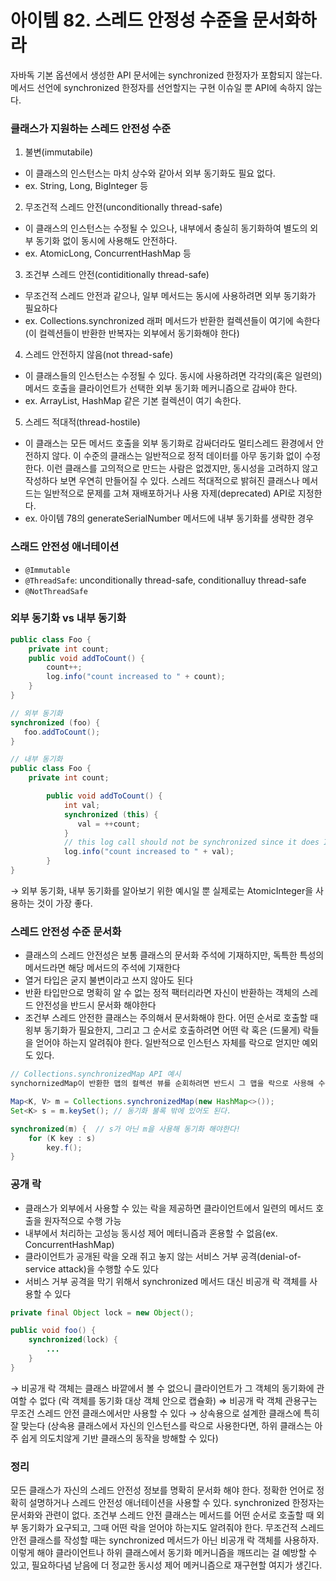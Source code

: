 # 아이템 82. 스레드 안정성 수준을 문서화하라
자바독 기본 옵션에서 생성한 API 문서에는 synchronized 한정자가 포함되지 않는다. 메서드 선언에 synchronized 한정자를 선언할지는 구현 이슈일 뿐 API에 속하지 않는다.

### 클래스가 지원하는 스레드 안전성 수준
1. 불변(immutabile)
  - 이 클래스의 인스턴스는 마치 상수와 같아서 외부 동기화도 필요 없다.
  - ex. String, Long, BigInteger 등
2. 무조건적 스레드 안전(unconditionally thread-safe)
  - 이 클래스의 인스턴스는 수정될 수 있으나, 내부에서 충실히 동기화하여 별도의 외부 동기화 없이 동시에 사용해도 안전하다.
  - ex. AtomicLong, ConcurrentHashMap 등
3. 조건부 스레드 안전(contiditionally thread-safe)
  - 무조건적 스레드 안전과 같으나, 일부 메서드는 동시에 사용하려면 외부 동기화가 필요하다
  - ex. Collections.synchronized 래퍼 메서드가 반환한 컬렉션들이 여기에 속한다(이 컬렉션들이 반환한 반복자는 외부에서 동기화해야 한다)
4. 스레드 안전하지 않음(not thread-safe)
  - 이 클래스들의 인스턴스는 수정될 수 있다. 동시에 사용하려면 각각의(혹은 일련의) 메서드 호출을 클라이언트가 선택한 외부 동기화 메커니즘으로 감싸야 한다.
  - ex. ArrayList, HashMap 같은 기본 컬렉션이 여기 속한다.
5. 스레드 적대적(thread-hostile)
  - 이 클래스는 모든 메서드 호출을 외부 동기화로 감싸더라도 멀티스레드 환경에서 안전하지 않다. 이 수준의 클래스는 일반적으로 정적 데이터를 아무 동기화 없이 수정한다. 이런 클래스를 고의적으로 만드는 사람은 없겠지만, 동시성을 고려하지 않고 작성하다 보면 우연히 만들어질 수 있다. 스레드 적대적으로 밝혀진 클래스나 메서드는 일반적으로 문제를 고쳐 재배포하거나 사용 자제(deprecated) API로 지정한다.
  - ex. 아이템 78의 generateSerialNumber 메서드에 내부 동기화를 생략한 경우

### 스래드 안전성 애너테이션
- `@Immutable`
- `@ThreadSafe`: unconditionally thread-safe, conditionalluy thread-safe
- `@NotThreadSafe`

### 외부 동기화 vs 내부 동기화
```java
public class Foo {
    private int count;
    public void addToCount() {
        count++;
        log.info("count increased to " + count);
    }
}

// 외부 동기화
synchronized (foo) {
   foo.addToCount();
}
```

```java
// 내부 동기화
public class Foo {
    private int count;

		public void addToCount() {
		    int val;
		    synchronized (this) {
		       val = ++count;
		    }
		    // this log call should not be synchronized since it does IO
		    log.info("count increased to " + val);
		}
}
```
→ 외부 동기화, 내부 동기화를 알아보기 위한 예시일 뿐 실제로는 AtomicInteger을 사용하는 것이 가장 좋다.

### 스레드 안전성 수준 문서화
- 클래스의 스레드 안전성은 보통 클래스의 문서화 주석에 기재하지만, 독특한 특성의 메서드라면 해당 메서드의 주석에 기재한다
- 열거 타입은 굳지 불변이라고 쓰지 않아도 된다
- 반환 타입만으로 명확히 알 수 없는 정적 팩터리라면 자신이 반환하는 객체의 스레드 안전성을 반드시 문서화 해야한다
- 조건부 스레드 안전한 클래스는 주의해서 문서화해야 한다. 어떤 순서로 호출할 때 욍부 동기화가 필요한지, 그리고 그 순서로 호출하려면 어떤 락 혹은 (드물게) 락들을 얻어야 하는지 알려줘야 한다. 일반적으로 인스턴스 자체를 락으로 얻지만 예외도 있다.

```java
// Collections.synchronizedMap API 예시
synchornizedMap이 반환한 맵의 컬렉션 뷰를 순회하려면 반드시 그 맵을 락으로 사용해 수동으로 동기화하라.

Map<K, V> m = Collections.synchronizedMap(new HashMap<>());
Set<K> s = m.keySet(); // 동기화 불록 밖에 있어도 된다.

synchronized(m) {  // s가 아닌 m을 사용해 동기화 해야한다!
	for (K key : s)
		key.f();
}
```

### 공개 락

- 클래스가 외부에서 사용할 수 있는 락을 제공하면 클라이언트에서 일련의 메서드 호출을 원자적으로 수행 가능
- 내부에서 처리하는 고성능 동시성 제어 메터니즘과 혼용할 수 없음(ex. ConcurrentHashMap)
- 클라이언트가 공개된 락을 오래 쥐고 놓지 않는 서비스 거부 공격(denial-of-service attack)을 수행할 수도 있다
- 서비스 거부 공격을 막기 위해서 synchronized 메서드 대신 비공개 락 객체를 사용할 수 있다

```java
private final Object lock = new Object();

public void foo() {
	synchronized(lock) {
		...
	}
}
```
→ 비공개 락 객체는 클래스 바깥에서 볼 수 없으니 클라이언트가 그 객체의 동기화에 관여할 수 없다
(락 객체를 동기화 대상 객체 안으로 캡슐화)
⇒ 비공개 락 객체 관용구는 무조건 스레드 안전 클래스에서만 사용할 수 있다
→ 상속용으로 설계한 클래스에 특히 잘 맞는다
(상속용 클래스에서 자신의 인스턴스를 락으로 사용한다면, 하위 클래스는 아주 쉽게 의도치않게 기반 클래스의 동작을 방해할 수 있다)

### 정리
모든 클래스가 자신의 스레드 안전성 정보를 명확히 문서화 해야 한다. 정확한 언어로 정확히 설명하거나 스레드 안전성 애너테이션을 사용할 수 있다. synchronized 한정자는 문서화와 관련이 없다. 조건부 스레드 안전 클래스는 메서드를 어떤 순서로 호출할 때 외부 동기화가 요구되고, 그때 어떤 락을 얻어야 하는지도 알려줘야 한다. 무조건적 스레드 안전 클래스를 작성할 때는 synchronized 메서드가 아닌 비공개 락 객체를 사용하자. 이렇게 해야 클라이언트나 하위 클래스에서 동기화 메커니즘을 깨뜨리는 걸 예방할 수 있고, 필요하다념 낟음에 더 정교한 동시성 제어 메커니즘으로 재구현할 여지가 생긴다.
